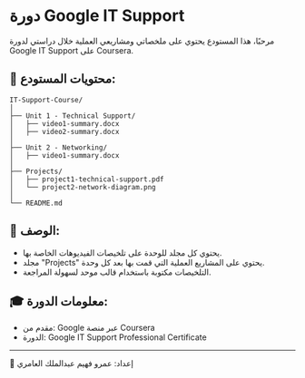 # دورة Google IT Support

مرحبًا، هذا المستودع يحتوي على ملخصاتي ومشاريعي العملية خلال دراستي لدورة Google IT Support على Coursera.

## 📁 محتويات المستودع:

```
IT-Support-Course/
│
├── Unit 1 - Technical Support/
│   ├── video1-summary.docx
│   ├── video2-summary.docx
│
├── Unit 2 - Networking/
│   ├── video1-summary.docx
│
├── Projects/
│   ├── project1-technical-support.pdf
│   └── project2-network-diagram.png
│
└── README.md
```

## 🧾 الوصف:

- يحتوي كل مجلد للوحدة على تلخيصات الفيديوهات الخاصة بها.
- مجلد "Projects" يحتوي على المشاريع العملية التي قمت بها بعد كل وحدة.
- التلخيصات مكتوبة باستخدام قالب موحد لسهولة المراجعة.

## 🎓 معلومات الدورة:
- مقدم من: Google عبر منصة Coursera
- الدورة: Google IT Support Professional Certificate

---

📌 إعداد: عمرو فهيم عبدالملك العامري
